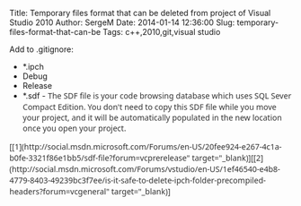 Title: Temporary files format that can be deleted from project of Visual Studio 2010
Author: SergeM
Date: 2014-01-14 12:36:00
Slug: temporary-files-format-that-can-be
Tags: c++,2010,git,visual studio

Add to .gitignore:


<ul style="text-align: left;"><li>*.ipch&nbsp;</li><li>Debug</li><li>Release</li><li>*.sdf -&nbsp;<span style="background-color: white; color: #333333; font-family: 'Segoe UI', 'Lucida Grande', Verdana, Arial, Helvetica, sans-serif; font-size: 14px; line-height: 20px;">The SDF file is your code&nbsp;browsing database which uses SQL Sever Compact Edition. You don't need to copy this SDF file while you move your project, and it will be automatically populated in the new location once you open your project.&nbsp;</span></li></ul><div><span style="color: #333333; font-family: Segoe UI, Lucida Grande, Verdana, Arial, Helvetica, sans-serif;"><span style="font-size: 14px; line-height: 20px;">
</span></span></div>
<div><span style="color: #333333; font-family: Segoe UI, Lucida Grande, Verdana, Arial, Helvetica, sans-serif;"><span style="font-size: 14px; line-height: 20px;">[[1](http://social.msdn.microsoft.com/Forums/en-US/20fee924-e267-4c1a-b0fe-3321f86e1bb5/sdf-file?forum=vcprerelease" target="_blank)][[2](http://social.msdn.microsoft.com/Forums/vstudio/en-US/1ef46540-e4b8-4779-8403-49239bc3f7ee/is-it-safe-to-delete-ipch-folder-precompiled-headers?forum=vcgeneral" target="_blank)]</span></span>
